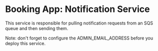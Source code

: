 # Booking App: Notification Service

This service is responsible for pulling notification requests from an SQS queue and then sending them.

Note: don't forget to configure the ADMIN_EMAIL_ADDRESS before you deploy this service.
